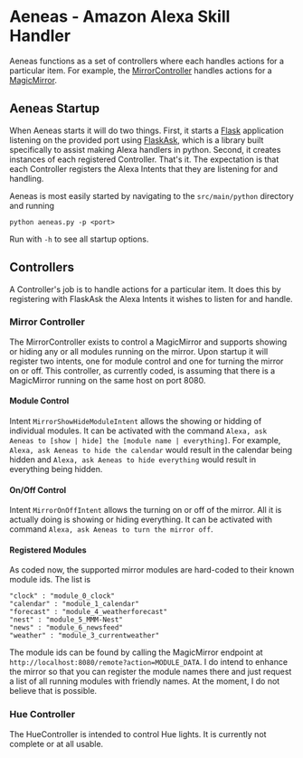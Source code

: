 # Aeneas - Amazon Alexa Skill Handler

Aeneas functions as a set of controllers where each handles actions for a particular item. For example, the [MirrorController](src/main/python/controllers/mirror/mirror_controller.py) handles actions for a [MagicMirror](https://github.com/MichMich/MagicMirror).

## Aeneas Startup

When Aeneas starts it will do two things. First, it starts a [Flask](http://flask.pocoo.org) application listening on the provided port using [FlaskAsk](https://github.com/johnwheeler/flask-ask), which is a library built specifically to assist making Alexa handlers in python. Second, it creates instances of each registered Controller. That's it. The expectation is that each Controller registers the Alexa Intents that they are listening for and handling.

Aeneas is most easily started by navigating to the `src/main/python` directory and running 

`python aeneas.py -p <port>`

Run with `-h` to see all startup options.

## Controllers

A Controller's job is to handle actions for a particular item. It does this by registering with FlaskAsk the Alexa Intents it wishes to listen for and handle. 

### Mirror Controller

The MirrorController exists to control a MagicMirror and supports showing or hiding any or all modules running on the mirror. Upon startup it will register two intents, one for module control and one for turning the mirror on or off. This controller, as currently coded, is assuming that there is a MagicMirror running on the same host on port 8080.

#### Module Control

Intent `MirrorShowHideModuleIntent` allows the showing or hidding of individual modules. It can be activated with the command `Alexa, ask Aeneas to [show | hide] the [module name | everything]`. For example, `Alexa, ask Aeneas to hide the calendar` would result in the calendar being hidden and `Alexa, ask Aeneas to hide everything` would result in everything being hidden.

#### On/Off Control

Intent `MirrorOnOffIntent` allows the turning on or off of the mirror. All it is actually doing is showing or hiding everything. It can be activated with command `Alexa, ask Aeneas to turn the mirror off`.

#### Registered Modules

As coded now, the supported mirror modules are hard-coded to their known module ids. The list is

```
"clock" : "module_0_clock"
"calendar" : "module_1_calendar"
"forecast" : "module_4_weatherforecast"
"nest" : "module_5_MMM-Nest"
"news" : "module_6_newsfeed"
"weather" : "module_3_currentweather"
```

The module ids can be found by calling the MagicMirror endpoint at `http://localhost:8080/remote?action=MODULE_DATA`. I do intend to enhance the mirror so that you can register the module names there and just request a list of all running modules with friendly names. At the moment, I do not believe that is possible.

### Hue Controller

The HueController is intended to control Hue lights. It is currently not complete or at all usable.

